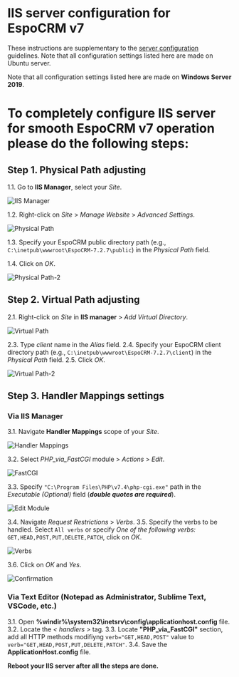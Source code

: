 # IIS server configuration for EspoCRM v7

These instructions are supplementary to the [server configuration](server-configuration.md) guidelines. Note that all configuration settings listed here are made on Ubuntu server.

Note that all configuration settings listed here are made on **Windows Server 2019**.

# To completely сonfigure IIS server for smooth EspoCRM v7 operation please do the following steps:

## Step 1. Physical Path adjusting

1.1. Go to **IIS Manager**, select your *Site*.

![IIS Manager](../_static/images/administration/iis/iis-manager.png)

1.2. Right-click on *Site* > *Manage Website* > *Advanced Settings*.

![Physical Path](../_static/images/administration/iis/physical-path.png)

1.3. Specify your EspoCRM public directory path (e.g., `C:\inetpub\wwwroot\EspoCRM-7.2.7\public`) in the *Physical Path* field.

1.4. Click on *OK*.

![Physical Path-2](../_static/images/administration/iis/physical-path-2.png)

## Step 2. Virtual Path adjusting

2.1. Right-click on *Site* in **IIS manager** > *Add Virtual Directory*.

![Virtual Path](../_static/images/administration/iis/virtual-path.png)

2.3. Type *client* name in the *Alias* field.
2.4. Specify your EspoCRM client directory path (e.g., `C:\inetpub\wwwroot\EspoCRM-7.2.7\client`) in the *Physical Path* field.
2.5. Click *OK*.

![Virtual Path-2](../_static/images/administration/iis/virtual-path-2.png)

## Step 3. Handler Mappings settings

### Via IIS Manager

3.1. Navigate **Handler Mappings** scope of your *Site*.

![Handler Mappings](../_static/images/administration/iis/handler-mappings.png)

3.2. Select *PHP_via_FastCGI* module > *Actions* > *Edit*.

![FastCGI](../_static/images/administration/iis/fast-cgi.png)

3.3. Specify `"C:\Program Files\PHP\v7.4\php-cgi.exe"` path in the *Executable (Optional)* field (***double quotes are required***).

![Edit Module](../_static/images/administration/iis/edit-module.png)

3.4. Navigate *Request Restrictions* > *Verbs*.
3.5. Specify the verbs to be handled. Select `All verbs` or specify *One of the following verbs:* `GET,HEAD,POST,PUT,DELETE,PATCH`, click on *OK*.

![Verbs](../_static/images/administration/iis/verbs.png)

3.6. Click on *OK* and *Yes*.

![Confirmation](../_static/images/administration/iis/confirmation.png)

### Via Text Editor (Notepad as Administrator, Sublime Text, VSCode, etc.)

3.1. Open **%windir%\system32\inetsrv\config\applicationhost.config** file.
3.2. Locate the *< handlers >* tag.
3.3. Locate **"PHP_via_FastCGI"** section, add all HTTP methods modifiyng `verb="GET,HEAD,POST"` value to `verb="GET,HEAD,POST,PUT,DELETE,PATCH"`.
3.4. Save the **ApplicationHost.config** file.

**Reboot your IIS server after all the steps are done.**

